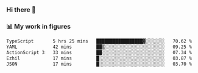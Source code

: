 ### Hi there 👋

### 📊 My work in figures

<!--START_SECTION:waka-->

```txt
TypeScript       5 hrs 25 mins   █████████████████▓░░░░░░░   70.62 %
YAML             42 mins         ██▒░░░░░░░░░░░░░░░░░░░░░░   09.25 %
ActionScript 3   33 mins         ██░░░░░░░░░░░░░░░░░░░░░░░   07.34 %
Ezhil            17 mins         █░░░░░░░░░░░░░░░░░░░░░░░░   03.87 %
JSON             17 mins         █░░░░░░░░░░░░░░░░░░░░░░░░   03.70 %
```

<!--END_SECTION:waka-->

